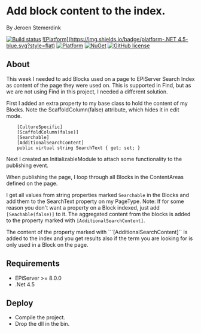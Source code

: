 ﻿# Add block content to the index.

By Jeroen Stemerdink

[![Build status](https://ci.appveyor.com/api/projects/status/3qrrg548g02j8eej/branch/master?svg=true)](https://ci.appveyor.com/project/jstemerdink/epi-libraries-blocksearch/branch/master)
[![Platform](https://img.shields.io/badge/platform-.NET 4.5-blue.svg?style=flat)](https://jstemerdink.wordpress.com/)
[![Platform](https://img.shields.io/badge/EPiServer-%208.0.0-orange.svg?style=flat)](https://jstemerdink.wordpress.com/)
[![NuGet](https://img.shields.io/badge/NuGet-Release-blue.svg)](http://nuget.episerver.com/en/OtherPages/Package/?packageId=EPi.Libraries.BlockSearch)
[![GitHub license](https://img.shields.io/badge/license-MIT%20license-blue.svg?style=flat)]()

## About

This week I needed to add Blocks used on a page to EPiServer Search Index as content of the page they were used on.
This is supported in Find, but as we are not using Find in this project, I needed a different solution.

First I added an extra property to my base class to hold the content of my Blocks. 
Note the ScaffoldColumn(false) attribute, which hides it in edit mode.

        [CultureSpecific]
        [ScaffoldColumn(false)]
        [Searchable]
        [AdditionalSearchContent]
        public virtual string SearchText { get; set; }

Next I created an InitializableModule to attach some functionality to the publishing event.

When publishing the page, I loop through all Blocks in the ContentAreas defined on the page.

I get all values from string properties marked ```Searchable``` in the Blocks and add them to the SearchText property on my PageType. 
Note: If for some reason you don't want a property on a Block indexed, just add ```[Seachable(false)]``` to it.
The aggregated content from the blocks is added to the property marked with ```[AdditionalSearchContent]```.

The content of the property marked with ```[AdditionalSearchContent]`` is added to the index and you get results also if the term you are looking for is only used in a Block on the page.

## Requirements

* EPiServer >= 8.0.0
* .Net 4.5

## Deploy

* Compile the project.
* Drop the dll in the bin.

